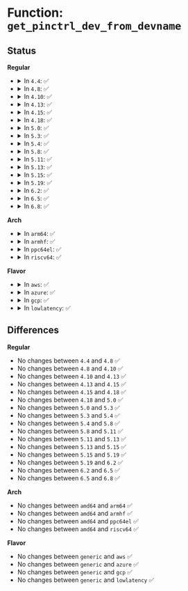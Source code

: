 # Function: <code>get_pinctrl_dev_from_devname</code>

## Status
<b>Regular</b>
<ul>
<li>
<details>
<summary>In <code>4.4</code>: ✅</summary>

```c
struct pinctrl_dev *get_pinctrl_dev_from_devname(const char *devname);
```

**Collision:** Unique Global

**Inline:** No

**Transformation:** False

**Instances:**

```
In drivers/pinctrl/core.c (ffffffff8141e230)
Location: drivers/pinctrl/core.c:101
Inline: False
Direct callers:
  - drivers/pinctrl/core.c:pinctrl_find_and_add_gpio_range
  - drivers/pinctrl/core.c:pinctrl_get
  - drivers/pinctrl/pinconf.c:pinconf_dbg_config_print
  - drivers/pinctrl/pinconf.c:pinconf_dbg_config_write
  - drivers/pinctrl/pinconf.c:pin_config_group_get
  - drivers/pinctrl/pinconf.c:pinconf_show_map
```
**Symbols:**

```
ffffffff8141e230-ffffffff8141e2c5: get_pinctrl_dev_from_devname (STB_GLOBAL)
```
</details>
</li>
<li>
<details>
<summary>In <code>4.8</code>: ✅</summary>

```c
struct pinctrl_dev *get_pinctrl_dev_from_devname(const char *devname);
```

**Collision:** Unique Global

**Inline:** No

**Transformation:** False

**Instances:**

```
In drivers/pinctrl/core.c (ffffffff81466960)
Location: drivers/pinctrl/core.c:101
Inline: False
Direct callers:
  - drivers/pinctrl/core.c:pinctrl_get
  - drivers/pinctrl/core.c:pinctrl_find_and_add_gpio_range
  - drivers/pinctrl/pinconf.c:pinconf_dbg_config_write
  - drivers/pinctrl/pinconf.c:pinconf_dbg_config_print
  - drivers/pinctrl/pinconf.c:pinconf_show_map
  - drivers/pinctrl/pinconf.c:pin_config_group_get
```
**Symbols:**

```
ffffffff81466960-ffffffff814669f9: get_pinctrl_dev_from_devname (STB_GLOBAL)
```
</details>
</li>
<li>
<details>
<summary>In <code>4.10</code>: ✅</summary>

```c
struct pinctrl_dev *get_pinctrl_dev_from_devname(const char *devname);
```

**Collision:** Unique Global

**Inline:** No

**Transformation:** False

**Instances:**

```
In drivers/pinctrl/core.c (ffffffff81485c50)
Location: drivers/pinctrl/core.c:101
Inline: False
Direct callers:
  - drivers/pinctrl/core.c:pinctrl_get
  - drivers/pinctrl/core.c:pinctrl_find_and_add_gpio_range
  - drivers/pinctrl/pinconf.c:pinconf_dbg_config_write
  - drivers/pinctrl/pinconf.c:pinconf_dbg_config_print
  - drivers/pinctrl/pinconf.c:pinconf_show_map
  - drivers/pinctrl/pinconf.c:pin_config_group_get
```
**Symbols:**

```
ffffffff81485c50-ffffffff81485ce9: get_pinctrl_dev_from_devname (STB_GLOBAL)
```
</details>
</li>
<li>
<details>
<summary>In <code>4.13</code>: ✅</summary>

```c
struct pinctrl_dev *get_pinctrl_dev_from_devname(const char *devname);
```

**Collision:** Unique Global

**Inline:** No

**Transformation:** False

**Instances:**

```
In drivers/pinctrl/core.c (ffffffff8148f730)
Location: drivers/pinctrl/core.c:101
Inline: False
Direct callers:
  - drivers/pinctrl/core.c:create_pinctrl
  - drivers/pinctrl/core.c:pinctrl_find_and_add_gpio_range
  - drivers/pinctrl/pinconf.c:pinconf_dbg_config_write
  - drivers/pinctrl/pinconf.c:pinconf_dbg_config_print
  - drivers/pinctrl/pinconf.c:pinconf_show_map
  - drivers/pinctrl/pinconf.c:pin_config_group_get
```
**Symbols:**

```
ffffffff8148f730-ffffffff8148f7c9: get_pinctrl_dev_from_devname (STB_GLOBAL)
```
</details>
</li>
<li>
<details>
<summary>In <code>4.15</code>: ✅</summary>

```c
struct pinctrl_dev *get_pinctrl_dev_from_devname(const char *devname);
```

**Collision:** Unique Global

**Inline:** No

**Transformation:** False

**Instances:**

```
In drivers/pinctrl/core.c (ffffffff814cb8e0)
Location: drivers/pinctrl/core.c:101
Inline: False
Direct callers:
  - drivers/pinctrl/core.c:create_pinctrl
  - drivers/pinctrl/core.c:pinctrl_find_and_add_gpio_range
  - drivers/pinctrl/pinconf.c:pinconf_dbg_config_write
  - drivers/pinctrl/pinconf.c:pinconf_dbg_config_print
  - drivers/pinctrl/pinconf.c:pinconf_show_map
  - drivers/pinctrl/pinconf.c:pin_config_group_get
```
**Symbols:**

```
ffffffff814cb8e0-ffffffff814cb979: get_pinctrl_dev_from_devname (STB_GLOBAL)
```
</details>
</li>
<li>
<details>
<summary>In <code>4.18</code>: ✅</summary>

```c
struct pinctrl_dev *get_pinctrl_dev_from_devname(const char *devname);
```

**Collision:** Unique Global

**Inline:** No

**Transformation:** False

**Instances:**

```
In drivers/pinctrl/core.c (ffffffff814fc890)
Location: drivers/pinctrl/core.c:101
Inline: False
Direct callers:
  - drivers/pinctrl/core.c:create_pinctrl
  - drivers/pinctrl/core.c:pinctrl_find_and_add_gpio_range
  - drivers/pinctrl/pinconf.c:pinconf_dbg_config_write
  - drivers/pinctrl/pinconf.c:pinconf_dbg_config_print
  - drivers/pinctrl/pinconf.c:pinconf_show_map
  - drivers/pinctrl/pinconf.c:pin_config_group_get
```
**Symbols:**

```
ffffffff814fc890-ffffffff814fc91f: get_pinctrl_dev_from_devname (STB_GLOBAL)
```
</details>
</li>
<li>
<details>
<summary>In <code>5.0</code>: ✅</summary>

```c
struct pinctrl_dev *get_pinctrl_dev_from_devname(const char *devname);
```

**Collision:** Unique Global

**Inline:** No

**Transformation:** False

**Instances:**

```
In drivers/pinctrl/core.c (ffffffff815112f0)
Location: drivers/pinctrl/core.c:100
Inline: False
Direct callers:
  - drivers/pinctrl/core.c:create_pinctrl
  - drivers/pinctrl/core.c:pinctrl_find_and_add_gpio_range
  - drivers/pinctrl/pinconf.c:pinconf_dbg_config_write
  - drivers/pinctrl/pinconf.c:pinconf_dbg_config_print
  - drivers/pinctrl/pinconf.c:pinconf_show_map
  - drivers/pinctrl/pinconf.c:pin_config_group_get
```
**Symbols:**

```
ffffffff815112f0-ffffffff8151137f: get_pinctrl_dev_from_devname (STB_GLOBAL)
```
</details>
</li>
<li>
<details>
<summary>In <code>5.3</code>: ✅</summary>

```c
struct pinctrl_dev *get_pinctrl_dev_from_devname(const char *devname);
```

**Collision:** Unique Global

**Inline:** No

**Transformation:** False

**Instances:**

```
In drivers/pinctrl/core.c (ffffffff8153f8f0)
Location: drivers/pinctrl/core.c:99
Inline: False
Direct callers:
  - drivers/pinctrl/core.c:create_pinctrl
  - drivers/pinctrl/core.c:pinctrl_find_and_add_gpio_range
  - drivers/pinctrl/pinconf.c:pinconf_show_map
  - drivers/pinctrl/pinconf.c:pin_config_group_get
```
**Symbols:**

```
ffffffff8153f8f0-ffffffff8153f982: get_pinctrl_dev_from_devname (STB_GLOBAL)
```
</details>
</li>
<li>
<details>
<summary>In <code>5.4</code>: ✅</summary>

```c
struct pinctrl_dev *get_pinctrl_dev_from_devname(const char *devname);
```

**Collision:** Unique Global

**Inline:** No

**Transformation:** False

**Instances:**

```
In drivers/pinctrl/core.c (ffffffff81560790)
Location: drivers/pinctrl/core.c:99
Inline: False
Direct callers:
  - drivers/pinctrl/core.c:create_pinctrl
  - drivers/pinctrl/core.c:pinctrl_find_and_add_gpio_range
  - drivers/pinctrl/pinconf.c:pinconf_show_map
  - drivers/pinctrl/pinconf.c:pin_config_group_get
```
**Symbols:**

```
ffffffff81560790-ffffffff81560822: get_pinctrl_dev_from_devname (STB_GLOBAL)
```
</details>
</li>
<li>
<details>
<summary>In <code>5.8</code>: ✅</summary>

```c
struct pinctrl_dev *get_pinctrl_dev_from_devname(const char *devname);
```

**Collision:** Unique Global

**Inline:** No

**Transformation:** False

**Instances:**

```
In drivers/pinctrl/core.c (ffffffff816030d0)
Location: drivers/pinctrl/core.c:99
Inline: False
Direct callers:
  - drivers/pinctrl/core.c:add_setting
  - drivers/pinctrl/core.c:pinctrl_find_and_add_gpio_range
  - drivers/pinctrl/pinconf.c:pinconf_show_map
  - drivers/pinctrl/pinconf.c:pin_config_group_get
```
**Symbols:**

```
ffffffff816030d0-ffffffff81603162: get_pinctrl_dev_from_devname (STB_GLOBAL)
```
</details>
</li>
<li>
<details>
<summary>In <code>5.11</code>: ✅</summary>

```c
struct pinctrl_dev *get_pinctrl_dev_from_devname(const char *devname);
```

**Collision:** Unique Global

**Inline:** No

**Transformation:** False

**Instances:**

```
In drivers/pinctrl/core.c (ffffffff81627fe0)
Location: drivers/pinctrl/core.c:100
Inline: False
Direct callers:
  - drivers/pinctrl/core.c:add_setting
  - drivers/pinctrl/core.c:pinctrl_find_and_add_gpio_range
  - drivers/pinctrl/pinconf.c:pinconf_show_map
  - drivers/pinctrl/pinconf.c:pin_config_group_get
```
**Symbols:**

```
ffffffff81627fe0-ffffffff81628072: get_pinctrl_dev_from_devname (STB_GLOBAL)
```
</details>
</li>
<li>
<details>
<summary>In <code>5.13</code>: ✅</summary>

```c
struct pinctrl_dev *get_pinctrl_dev_from_devname(const char *devname);
```

**Collision:** Unique Global

**Inline:** No

**Transformation:** False

**Instances:**

```
In drivers/pinctrl/core.c (ffffffff8160bac0)
Location: drivers/pinctrl/core.c:100
Inline: False
Direct callers:
  - drivers/pinctrl/core.c:add_setting
  - drivers/pinctrl/core.c:pinctrl_find_and_add_gpio_range
  - drivers/pinctrl/pinconf.c:pinconf_show_map
  - drivers/pinctrl/pinconf.c:pin_config_group_get
```
**Symbols:**

```
ffffffff8160bac0-ffffffff8160bb52: get_pinctrl_dev_from_devname (STB_GLOBAL)
```
</details>
</li>
<li>
<details>
<summary>In <code>5.15</code>: ✅</summary>

```c
struct pinctrl_dev *get_pinctrl_dev_from_devname(const char *devname);
```

**Collision:** Unique Global

**Inline:** No

**Transformation:** False

**Instances:**

```
In drivers/pinctrl/core.c (ffffffff8167a7d0)
Location: drivers/pinctrl/core.c:100
Inline: False
Direct callers:
  - drivers/pinctrl/core.c:add_setting
  - drivers/pinctrl/core.c:pinctrl_find_and_add_gpio_range
  - drivers/pinctrl/pinconf.c:pinconf_show_map
  - drivers/pinctrl/pinconf.c:pin_config_group_get
```
**Symbols:**

```
ffffffff8167a7d0-ffffffff8167a862: get_pinctrl_dev_from_devname (STB_GLOBAL)
```
</details>
</li>
<li>
<details>
<summary>In <code>5.19</code>: ✅</summary>

```c
struct pinctrl_dev *get_pinctrl_dev_from_devname(const char *devname);
```

**Collision:** Unique Global

**Inline:** No

**Transformation:** False

**Instances:**

```
In drivers/pinctrl/core.c (ffffffff81795e50)
Location: drivers/pinctrl/core.c:100
Inline: False
Direct callers:
  - drivers/pinctrl/core.c:add_setting
  - drivers/pinctrl/core.c:pinctrl_find_and_add_gpio_range
  - drivers/pinctrl/pinconf.c:pinconf_show_map
  - drivers/pinctrl/pinconf.c:pin_config_group_get
```
**Symbols:**

```
ffffffff81795e50-ffffffff81795ee4: get_pinctrl_dev_from_devname (STB_GLOBAL)
```
</details>
</li>
<li>
<details>
<summary>In <code>6.2</code>: ✅</summary>

```c
struct pinctrl_dev *get_pinctrl_dev_from_devname(const char *devname);
```

**Collision:** Unique Global

**Inline:** No

**Transformation:** False

**Instances:**

```
In drivers/pinctrl/core.c (ffffffff818ab520)
Location: drivers/pinctrl/core.c:101
Inline: False
Direct callers:
  - drivers/pinctrl/core.c:add_setting
  - drivers/pinctrl/core.c:pinctrl_find_and_add_gpio_range
  - drivers/pinctrl/pinconf.c:pinconf_show_map
  - drivers/pinctrl/pinconf.c:pin_config_group_get
```
**Symbols:**

```
ffffffff818ab520-ffffffff818ab5b4: get_pinctrl_dev_from_devname (STB_GLOBAL)
```
</details>
</li>
<li>
<details>
<summary>In <code>6.5</code>: ✅</summary>

```c
struct pinctrl_dev *get_pinctrl_dev_from_devname(const char *devname);
```

**Collision:** Unique Global

**Inline:** No

**Transformation:** False

**Instances:**

```
In drivers/pinctrl/core.c (ffffffff818ee460)
Location: drivers/pinctrl/core.c:100
Inline: False
Direct callers:
  - drivers/pinctrl/core.c:add_setting
  - drivers/pinctrl/core.c:pinctrl_find_and_add_gpio_range
  - drivers/pinctrl/pinconf.c:pinconf_show_map
  - drivers/pinctrl/pinconf.c:pin_config_group_get
```
**Symbols:**

```
ffffffff818ee460-ffffffff818ee4f4: get_pinctrl_dev_from_devname (STB_GLOBAL)
```
</details>
</li>
<li>
<details>
<summary>In <code>6.8</code>: ✅</summary>

```c
struct pinctrl_dev *get_pinctrl_dev_from_devname(const char *devname);
```

**Collision:** Unique Global

**Inline:** No

**Transformation:** False

**Instances:**

```
In drivers/pinctrl/core.c (ffffffff81935c20)
Location: drivers/pinctrl/core.c:100
Inline: False
Direct callers:
  - drivers/pinctrl/core.c:add_setting
  - drivers/pinctrl/core.c:pinctrl_find_and_add_gpio_range
  - drivers/pinctrl/pinconf.c:pinconf_show_map
  - drivers/pinctrl/pinconf.c:pin_config_group_get
```
**Symbols:**

```
ffffffff81935c20-ffffffff81935cb4: get_pinctrl_dev_from_devname (STB_GLOBAL)
```
</details>
</li>
</ul>
<b>Arch</b>
<ul>
<li>
<details>
<summary>In <code>arm64</code>: ✅</summary>

```c
struct pinctrl_dev *get_pinctrl_dev_from_devname(const char *devname);
```

**Collision:** Unique Global

**Inline:** No

**Transformation:** False

**Instances:**

```
In drivers/pinctrl/core.c (ffff80001068d270)
Location: drivers/pinctrl/core.c:99
Inline: False
Direct callers:
  - drivers/pinctrl/core.c:create_pinctrl
  - drivers/pinctrl/core.c:pinctrl_find_and_add_gpio_range
  - drivers/pinctrl/pinconf.c:pinconf_show_map
  - drivers/pinctrl/pinconf.c:pin_config_group_get
```
**Symbols:**

```
ffff80001068d270-ffff80001068d330: get_pinctrl_dev_from_devname (STB_GLOBAL)
```
</details>
</li>
<li>
<details>
<summary>In <code>armhf</code>: ✅</summary>

```c
struct pinctrl_dev *get_pinctrl_dev_from_devname(const char *devname);
```

**Collision:** Unique Global

**Inline:** No

**Transformation:** False

**Instances:**

```
In drivers/pinctrl/core.c (c082f300)
Location: drivers/pinctrl/core.c:99
Inline: False
Direct callers:
  - drivers/pinctrl/core.c:create_pinctrl
  - drivers/pinctrl/core.c:pinctrl_find_and_add_gpio_range
  - drivers/pinctrl/pinconf.c:pinconf_show_map
  - drivers/pinctrl/pinconf.c:pin_config_group_get
```
**Symbols:**

```
c082f300-c082f398: get_pinctrl_dev_from_devname (STB_GLOBAL)
```
</details>
</li>
<li>
<details>
<summary>In <code>ppc64el</code>: ✅</summary>

```c
struct pinctrl_dev *get_pinctrl_dev_from_devname(const char *devname);
```

**Collision:** Unique Global

**Inline:** No

**Transformation:** False

**Instances:**

```
In drivers/pinctrl/core.c (c000000000826980)
Location: drivers/pinctrl/core.c:99
Inline: False
Direct callers:
  - drivers/pinctrl/core.c:create_pinctrl
  - drivers/pinctrl/core.c:pinctrl_find_and_add_gpio_range
  - drivers/pinctrl/pinconf.c:pinconf_show_map
  - drivers/pinctrl/pinconf.c:pin_config_group_get
```
**Symbols:**

```
c000000000826980-c000000000826c70: get_pinctrl_dev_from_devname (STB_GLOBAL)
```
</details>
</li>
<li>
<details>
<summary>In <code>riscv64</code>: ✅</summary>

```c
struct pinctrl_dev *get_pinctrl_dev_from_devname(const char *devname);
```

**Collision:** Unique Global

**Inline:** No

**Transformation:** False

**Instances:**

```
In drivers/pinctrl/core.c (ffffffe0004994a4)
Location: drivers/pinctrl/core.c:99
Inline: False
Direct callers:
  - drivers/pinctrl/core.c:create_pinctrl
  - drivers/pinctrl/core.c:pinctrl_find_and_add_gpio_range
  - drivers/pinctrl/pinconf.c:pinconf_show_map
  - drivers/pinctrl/pinconf.c:pin_config_group_get
```
**Symbols:**

```
ffffffe0004994a4-ffffffe000499552: get_pinctrl_dev_from_devname (STB_GLOBAL)
```
</details>
</li>
</ul>
<b>Flavor</b>
<ul>
<li>
<details>
<summary>In <code>aws</code>: ✅</summary>

```c
struct pinctrl_dev *get_pinctrl_dev_from_devname(const char *devname);
```

**Collision:** Unique Global

**Inline:** No

**Transformation:** False

**Instances:**

```
In drivers/pinctrl/core.c (ffffffff81558d80)
Location: drivers/pinctrl/core.c:99
Inline: False
Direct callers:
  - drivers/pinctrl/core.c:create_pinctrl
  - drivers/pinctrl/core.c:pinctrl_find_and_add_gpio_range
  - drivers/pinctrl/pinconf.c:pinconf_show_map
  - drivers/pinctrl/pinconf.c:pin_config_group_get
```
**Symbols:**

```
ffffffff81558d80-ffffffff81558e12: get_pinctrl_dev_from_devname (STB_GLOBAL)
```
</details>
</li>
<li>
<details>
<summary>In <code>azure</code>: ✅</summary>

```c
struct pinctrl_dev *get_pinctrl_dev_from_devname(const char *devname);
```

**Collision:** Unique Global

**Inline:** No

**Transformation:** False

**Instances:**

```
In drivers/pinctrl/core.c (ffffffff81549240)
Location: drivers/pinctrl/core.c:99
Inline: False
Direct callers:
  - drivers/pinctrl/core.c:create_pinctrl
  - drivers/pinctrl/core.c:pinctrl_find_and_add_gpio_range
  - drivers/pinctrl/pinconf.c:pinconf_show_map
  - drivers/pinctrl/pinconf.c:pin_config_group_get
```
**Symbols:**

```
ffffffff81549240-ffffffff815492d2: get_pinctrl_dev_from_devname (STB_GLOBAL)
```
</details>
</li>
<li>
<details>
<summary>In <code>gcp</code>: ✅</summary>

```c
struct pinctrl_dev *get_pinctrl_dev_from_devname(const char *devname);
```

**Collision:** Unique Global

**Inline:** No

**Transformation:** False

**Instances:**

```
In drivers/pinctrl/core.c (ffffffff81554ac0)
Location: drivers/pinctrl/core.c:99
Inline: False
Direct callers:
  - drivers/pinctrl/core.c:create_pinctrl
  - drivers/pinctrl/core.c:pinctrl_find_and_add_gpio_range
  - drivers/pinctrl/pinconf.c:pinconf_show_map
  - drivers/pinctrl/pinconf.c:pin_config_group_get
```
**Symbols:**

```
ffffffff81554ac0-ffffffff81554b52: get_pinctrl_dev_from_devname (STB_GLOBAL)
```
</details>
</li>
<li>
<details>
<summary>In <code>lowlatency</code>: ✅</summary>

```c
struct pinctrl_dev *get_pinctrl_dev_from_devname(const char *devname);
```

**Collision:** Unique Global

**Inline:** No

**Transformation:** False

**Instances:**

```
In drivers/pinctrl/core.c (ffffffff8156e950)
Location: drivers/pinctrl/core.c:99
Inline: False
Direct callers:
  - drivers/pinctrl/core.c:create_pinctrl
  - drivers/pinctrl/core.c:pinctrl_find_and_add_gpio_range
  - drivers/pinctrl/pinconf.c:pinconf_show_map
  - drivers/pinctrl/pinconf.c:pin_config_group_get
```
**Symbols:**

```
ffffffff8156e950-ffffffff8156e9e2: get_pinctrl_dev_from_devname (STB_GLOBAL)
```
</details>
</li>
</ul>

## Differences
<b>Regular</b>
<ul>
<li>
No changes between <code>4.4</code> and <code>4.8</code> ✅
</li>
<li>
No changes between <code>4.8</code> and <code>4.10</code> ✅
</li>
<li>
No changes between <code>4.10</code> and <code>4.13</code> ✅
</li>
<li>
No changes between <code>4.13</code> and <code>4.15</code> ✅
</li>
<li>
No changes between <code>4.15</code> and <code>4.18</code> ✅
</li>
<li>
No changes between <code>4.18</code> and <code>5.0</code> ✅
</li>
<li>
No changes between <code>5.0</code> and <code>5.3</code> ✅
</li>
<li>
No changes between <code>5.3</code> and <code>5.4</code> ✅
</li>
<li>
No changes between <code>5.4</code> and <code>5.8</code> ✅
</li>
<li>
No changes between <code>5.8</code> and <code>5.11</code> ✅
</li>
<li>
No changes between <code>5.11</code> and <code>5.13</code> ✅
</li>
<li>
No changes between <code>5.13</code> and <code>5.15</code> ✅
</li>
<li>
No changes between <code>5.15</code> and <code>5.19</code> ✅
</li>
<li>
No changes between <code>5.19</code> and <code>6.2</code> ✅
</li>
<li>
No changes between <code>6.2</code> and <code>6.5</code> ✅
</li>
<li>
No changes between <code>6.5</code> and <code>6.8</code> ✅
</li>
</ul>
<b>Arch</b>
<ul>
<li>
No changes between <code>amd64</code> and <code>arm64</code> ✅
</li>
<li>
No changes between <code>amd64</code> and <code>armhf</code> ✅
</li>
<li>
No changes between <code>amd64</code> and <code>ppc64el</code> ✅
</li>
<li>
No changes between <code>amd64</code> and <code>riscv64</code> ✅
</li>
</ul>
<b>Flavor</b>
<ul>
<li>
No changes between <code>generic</code> and <code>aws</code> ✅
</li>
<li>
No changes between <code>generic</code> and <code>azure</code> ✅
</li>
<li>
No changes between <code>generic</code> and <code>gcp</code> ✅
</li>
<li>
No changes between <code>generic</code> and <code>lowlatency</code> ✅
</li>
</ul>
